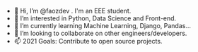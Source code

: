 - 👋 Hi, I’m @faozdev . I'm an EEE student.
- 👀 I’m interested in Python, Data Science and Front-end.
- 🌱 I’m currently learning Machine Learning, Django, Pandas...
- 💞️ I’m looking to collaborate on other engineers/developers.
- 📫 2021 Goals: Contribute to open source projects.

<!---

--->
